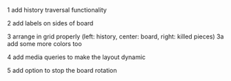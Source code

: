 1 add history traversal functionality

2 add labels on sides of board

3 arrange in grid properly (left: history, center: board, right: killed pieces)
3a add some more colors too

4 add media queries to make the layout dynamic

5 add option to stop the board rotation
